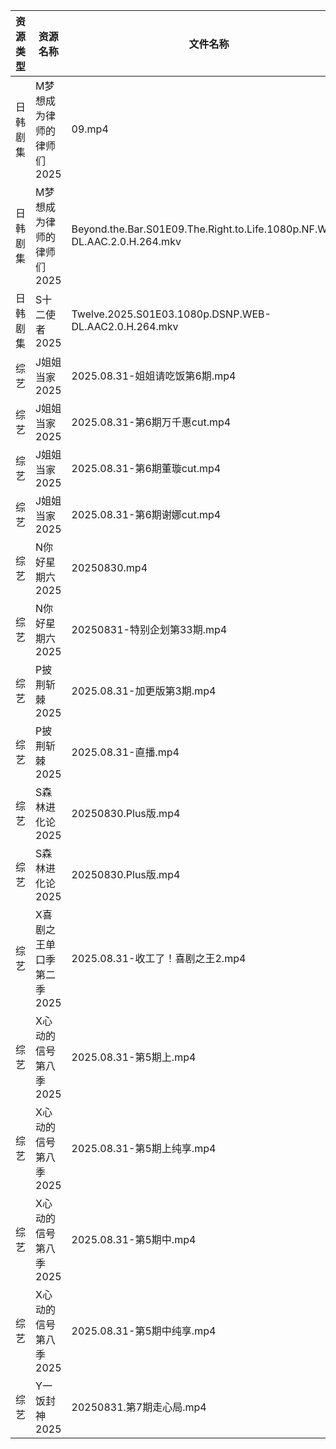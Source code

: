 | 资源类型 | 资源名称            | 文件名称                                                                      | 分享链接                                 | 更新时间                |
| ---- | --------------- | ------------------------------------------------------------------------- | ------------------------------------ | ------------------- |
| 日韩剧集 | M梦想成为律师的律师们2025 | 09.mp4                                                                    | https://pan.quark.cn/s/d4ecaff7fa34  | 2025-08-31 01:19:37 |
| 日韩剧集 | M梦想成为律师的律师们2025 | Beyond.the.Bar.S01E09.The.Right.to.Life.1080p.NF.WEB-DL.AAC.2.0.H.264.mkv | https://pan.quark.cn/s/d4ecaff7fa34  | 2025-08-31 10:19:44 |
| 日韩剧集 | S十二使者2025       | Twelve.2025.S01E03.1080p.DSNP.WEB-DL.AAC2.0.H.264.mkv                     | https://pan.quark.cn/s/4167cdc7d9e6  | 2025-08-31 01:22:44 |
| 综艺   | J姐姐当家2025       | 2025.08.31-姐姐请吃饭第6期.mp4                                                   | https://pan.quark.cn/s/b9e3aa93f086  | 2025-08-31 16:31:52 |
| 综艺   | J姐姐当家2025       | 2025.08.31-第6期万千惠cut.mp4                                                  | https://pan.quark.cn/s/b9e3aa93f086  | 2025-08-31 16:31:39 |
| 综艺   | J姐姐当家2025       | 2025.08.31-第6期董璇cut.mp4                                                   | https://pan.quark.cn/s/b9e3aa93f086  | 2025-08-31 16:31:48 |
| 综艺   | J姐姐当家2025       | 2025.08.31-第6期谢娜cut.mp4                                                   | https://pan.quark.cn/s/b9e3aa93f086  | 2025-08-31 16:31:45 |
| 综艺   | N你好星期六2025      | 20250830.mp4                                                              | https://www.alipan.com/s/nvuMvPrHLGa | 2025-08-31 08:01:20 |
| 综艺   | N你好星期六2025      | 20250831-特别企划第33期.mp4                                                     | https://www.alipan.com/s/nvuMvPrHLGa | 2025-08-31 14:01:22 |
| 综艺   | P披荆斩棘2025       | 2025.08.31-加更版第3期.mp4                                                     | https://pan.quark.cn/s/9ae1eb01008d  | 2025-08-31 16:33:43 |
| 综艺   | P披荆斩棘2025       | 2025.08.31-直播.mp4                                                         | https://pan.quark.cn/s/9ae1eb01008d  | 2025-08-31 16:33:40 |
| 综艺   | S森林进化论2025      | 20250830.Plus版.mp4                                                        | https://pan.quark.cn/s/e0736e70a7c0  | 2025-08-31 16:34:16 |
| 综艺   | S森林进化论2025      | 20250830.Plus版.mp4                                                        | https://www.alipan.com/s/aan2jEB4eLz | 2025-08-31 16:01:43 |
| 综艺   | X喜剧之王单口季第二季2025 | 2025.08.31-收工了！喜剧之王2.mp4                                                  | https://pan.quark.cn/s/b5da5deaaa44  | 2025-08-31 16:35:47 |
| 综艺   | X心动的信号第八季2025   | 2025.08.31-第5期上.mp4                                                       | https://pan.quark.cn/s/a2f1532c7f0e  | 2025-08-31 16:36:03 |
| 综艺   | X心动的信号第八季2025   | 2025.08.31-第5期上纯享.mp4                                                     | https://pan.quark.cn/s/a2f1532c7f0e  | 2025-08-31 16:36:10 |
| 综艺   | X心动的信号第八季2025   | 2025.08.31-第5期中.mp4                                                       | https://pan.quark.cn/s/a2f1532c7f0e  | 2025-08-31 16:36:00 |
| 综艺   | X心动的信号第八季2025   | 2025.08.31-第5期中纯享.mp4                                                     | https://pan.quark.cn/s/a2f1532c7f0e  | 2025-08-31 16:36:06 |
| 综艺   | Y一饭封神2025       | 20250831.第7期走心局.mp4                                                       | https://pan.quark.cn/s/0cbaf99cbe84  | 2025-08-31 16:36:33 |
